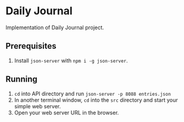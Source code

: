# Daily Journal

Implementation of Daily Journal project.

## Prerequisites

1. Install `json-server` with `npm i -g json-server`.

## Running

1. `cd` into API directory and run `json-server -p 8088 entries.json`
1. In another terminal window, `cd` into the `src` directory and start your simple web server.
1. Open your web server URL in the browser.
